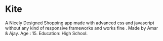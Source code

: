 # Kite
A Nicely Designed Shopping app made with advanced css and javascript without any kind of responsive frameworks and works fine . 
Made by Amar & Ajay.
Age : 15.
Education: High School.
